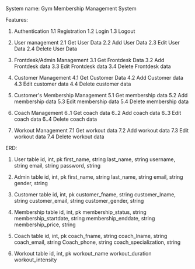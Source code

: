 System name:
Gym Membership Management System

Features:
1. Authentication
1.1 Registration
1.2 Login
1.3 Logout

2. User management
2.1 Get User Data
2.2 Add User Data
2.3 Edit User Data
2.4 Delete User Data

3. Frontdesk/Admin Management
3.1 Get Frontdesk Data
3.2 Add Frontdesk data
3.3 Edit Frontdesk data
3.4 Delete Frontdesk data

4. Customer Management
4.1 Get Customer Data
4.2 Add Customer data
4.3 Edit customer data
4.4 Delete customer data

5. Customer's Membership Management
5.1 Get membership data
5.2 Add membership data
5.3 Edit membership data
5.4 Delete membership data

6. Coach Management
6..1 Get coach data
6..2 Add coach data
6..3 Edit coach data
6..4 Delete coach data

7. Workout Management
7.1 Get workout data
7.2 Add workout data
7.3 Edit workout data
7.4 Delete workout data


ERD:

1. User table
id, int, pk
first_name, string
last_name, string
username, string
email, string
password, string

2. Admin table
id, int, pk
first_name, string
last_name, string
email, string
gender, string

3. Customer table
id, int, pk
customer_fname, string
customer_lname, string
customer_email, string
customer_gender, string

4. Membership table
id, int, pk
membership_status, string
membership_startdate, string
membership_enddate, string
membership_price, string

5. Coach table
id, int, pk
coach_fname, string
coach_lname, string
coach_email, string
Coach_phone, string
coach_specialization, string


6. Workout table
id, int, pk
workout_name
workout_duration
workout_intensity 	
